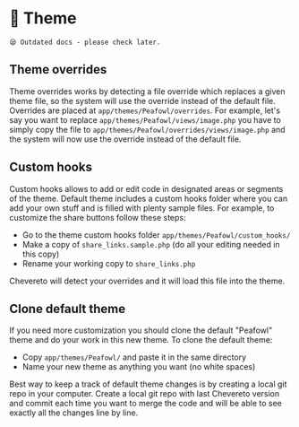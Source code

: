 # 🎨 Theme

`😪 Outdated docs - please check later.`

## Theme overrides

Theme overrides works by detecting a file override which replaces a given theme file, so the system will use the override instead of the default file. Overrides are placed at `app/themes/Peafowl/overrides`. For example, let's say you want to replace `app/themes/Peafowl/views/image.php` you have to simply copy the file to `app/themes/Peafowl/overrides/views/image.php` and the system will now use the override instead of the default file.

## Custom hooks

Custom hooks allows to add or edit code in designated areas or segments of the theme. Default theme includes a custom hooks folder where you can add your own stuff and is filled with plenty sample files. For example, to customize the share buttons follow these steps:

- Go to the theme custom hooks folder `app/themes/Peafowl/custom_hooks/`
- Make a copy of `share_links.sample.php` (do all your editing needed in this copy)
- Rename your working copy to `share_links.php`

Chevereto will detect your overrides and it will load this file into the theme.

## Clone default theme

If you need more customization you should clone the default "Peafowl" theme and do your work in this new theme. To clone the default theme:

- Copy `app/themes/Peafowl/` and paste it in the same directory
- Name your new theme as anything you want (no white spaces)

Best way to keep a track of default theme changes is by creating a local git repo in your computer. Create a local git repo with last Chevereto version and commit each time you want to merge the code and will be able to see exactly all the changes line by line.
